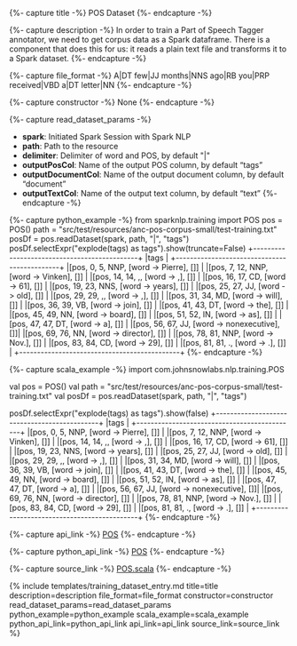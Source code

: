 {%- capture title -%}
POS Dataset
{%- endcapture -%}

{%- capture description -%}
In order to train a Part of Speech Tagger annotator, we need to get corpus data as a Spark dataframe. There is a component that does this for us: it reads a plain text file and transforms it to a Spark dataset.
{%- endcapture -%}

{%- capture file_format -%}
A|DT few|JJ months|NNS ago|RB you|PRP received|VBD a|DT letter|NN
{%- endcapture -%}

{%- capture constructor -%}
None
{%- endcapture -%}

{%- capture read_dataset_params -%}
- **spark**: Initiated Spark Session with Spark NLP
- **path**: Path to the resource
- **delimiter**: Delimiter of word and POS, by default "\|"
- **outputPosCol**: Name of the output POS column, by default “tags”
- **outputDocumentCol**: Name of the output document column, by default “document”
- **outputTextCol**: Name of the output text column, by default “text”
{%- endcapture -%}

{%- capture python_example -%}
from sparknlp.training import POS
pos = POS()
path = "src/test/resources/anc-pos-corpus-small/test-training.txt"
posDf = pos.readDataset(spark, path, "|", "tags")
posDf.selectExpr("explode(tags) as tags").show(truncate=False)
+---------------------------------------------+
|tags                                         |
+---------------------------------------------+
|[pos, 0, 5, NNP, [word -> Pierre], []]       |
|[pos, 7, 12, NNP, [word -> Vinken], []]      |
|[pos, 14, 14, ,, [word -> ,], []]            |
|[pos, 16, 17, CD, [word -> 61], []]          |
|[pos, 19, 23, NNS, [word -> years], []]      |
|[pos, 25, 27, JJ, [word -> old], []]         |
|[pos, 29, 29, ,, [word -> ,], []]            |
|[pos, 31, 34, MD, [word -> will], []]        |
|[pos, 36, 39, VB, [word -> join], []]        |
|[pos, 41, 43, DT, [word -> the], []]         |
|[pos, 45, 49, NN, [word -> board], []]       |
|[pos, 51, 52, IN, [word -> as], []]          |
|[pos, 47, 47, DT, [word -> a], []]           |
|[pos, 56, 67, JJ, [word -> nonexecutive], []]|
|[pos, 69, 76, NN, [word -> director], []]    |
|[pos, 78, 81, NNP, [word -> Nov.], []]       |
|[pos, 83, 84, CD, [word -> 29], []]          |
|[pos, 81, 81, ., [word -> .], []]            |
+---------------------------------------------+
{%- endcapture -%}

{%- capture scala_example -%}
import com.johnsnowlabs.nlp.training.POS

val pos = POS()
val path = "src/test/resources/anc-pos-corpus-small/test-training.txt"
val posDf = pos.readDataset(spark, path, "|", "tags")

posDf.selectExpr("explode(tags) as tags").show(false)
+---------------------------------------------+
|tags                                         |
+---------------------------------------------+
|[pos, 0, 5, NNP, [word -> Pierre], []]       |
|[pos, 7, 12, NNP, [word -> Vinken], []]      |
|[pos, 14, 14, ,, [word -> ,], []]            |
|[pos, 16, 17, CD, [word -> 61], []]          |
|[pos, 19, 23, NNS, [word -> years], []]      |
|[pos, 25, 27, JJ, [word -> old], []]         |
|[pos, 29, 29, ,, [word -> ,], []]            |
|[pos, 31, 34, MD, [word -> will], []]        |
|[pos, 36, 39, VB, [word -> join], []]        |
|[pos, 41, 43, DT, [word -> the], []]         |
|[pos, 45, 49, NN, [word -> board], []]       |
|[pos, 51, 52, IN, [word -> as], []]          |
|[pos, 47, 47, DT, [word -> a], []]           |
|[pos, 56, 67, JJ, [word -> nonexecutive], []]|
|[pos, 69, 76, NN, [word -> director], []]    |
|[pos, 78, 81, NNP, [word -> Nov.], []]       |
|[pos, 83, 84, CD, [word -> 29], []]          |
|[pos, 81, 81, ., [word -> .], []]            |
+---------------------------------------------+
{%- endcapture -%}

{%- capture api_link -%}
[POS](/api/com/johnsnowlabs/nlp/training/POS.html)
{%- endcapture -%}

{%- capture python_api_link -%}
[POS](/api/python/reference/autosummary/sparknlp.training.POS.html)
{%- endcapture -%}

{%- capture source_link -%}
[POS.scala](https://github.com/JohnSnowLabs/spark-nlp/tree/master/src/main/scala/com/johnsnowlabs/nlp/training/POS.scala)
{%- endcapture -%}

{% include templates/training_dataset_entry.md
title=title
description=description
file_format=file_format
constructor=constructor
read_dataset_params=read_dataset_params
python_example=python_example
scala_example=scala_example
python_api_link=python_api_link
api_link=api_link
source_link=source_link
%}